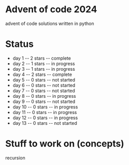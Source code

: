# Advent of code 2024

advent of code solutions written in python

# Status

- day 1 -- 2 stars -- complete
- day 2 -- 1 stars -- in progress
- day 3 -- 1 stars -- in progress
- day 4 -- 2 stars -- complete
- day 5 -- 0 stars -- not started
- day 6 -- 0 stars -- not started
- day 7 -- 0 stars -- not started
- day 8 -- 0 stars -- in progress
- day 9 -- 0 stars -- not started
- day 10 -- 0 stars -- in progress
- day 11 -- 0 stars -- in progress
- day 12 -- 0 stars -- in progress
- day 13 -- 0 stars -- not started

# Stuff to work on (concepts)

recursion
